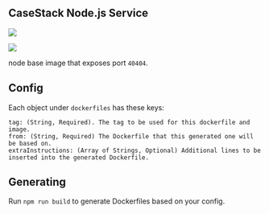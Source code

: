 ## CaseStack Node.js Service

[![](http://dockeri.co/image/casestack/node-service)](https://hub.docker.com/r/casestack/node-service/)

[![](https://images.microbadger.com/badges/image/casestack/node-service.svg)](http://microbadger.com/images/casestack/node-service "Microbadger")

node base image that exposes port `40404`.

## Config
Each object under `dockerfiles` has these keys:
```
tag: (String, Required). The tag to be used for this dockerfile and image.
from: (String, Required) The Dockerfile that this generated one will be based on.
extraInstructions: (Array of Strings, Optional) Additional lines to be inserted into the generated Dockerfile.
```

## Generating
Run `npm run build` to generate Dockerfiles based on your config.
